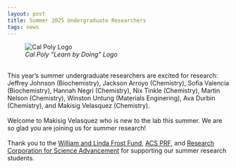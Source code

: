 ```yaml
---
layout: post
title: Summer 2025 Undergraduate Researchers
tags: news
---
```


<figure>
  <img src="https://lesliehamachi.github.io/images/CP_LBD.jpg" alt="Cal Poly Logo" title="Cal Poly Logo">
  <figcaption><em>Cal Poly "Learn by Doing" Logo</em></figcaption>
</figure>  
<br>
This year’s summer undergraduate researchers are excited for research: Jeffrey Johnson (Biochemistry), Jackson Arroyo (Chemistry), Sofia Valencia (Biochemistry), Hannah Negri (Chemistry), Nix Tinkle (Chemistry), Martin Nelson (Chemistry), Winston Untung (Materials Enginering), Ava Durbin (Chemistry), and Makisig Velasquez (Chemistry).
<br><br>
Welcome to Makisig Velasquez who is new to the lab this summer. We are so glad you are joining us for summer research!
<br><br>
Thank you to the <a href="https://cosam.calpoly.edu/frost-fund">William and Linda Frost Fund</a>, <a href="https://www.acs.org/funding/grants/petroleum-research-fund.html">ACS PRF</a>, and <a href="https://rescorp.org/">Research Corporation for Science Advancement</a> for supporting our summer research students.
